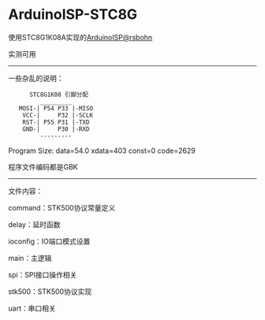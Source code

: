 # ArduinoISP-STC8G

使用STC8G1K08A实现的[ArduinoISP@rsbohn](https://github.com/rsbohn/ArduinoISP)

实测可用

---
一些杂乱的说明：

```
      STC8G1K08 引脚分配
         _________
   MOSI-| P54 P33 |-MISO
    VCC-|     P32 |-SCLK
    RST-| P55 P31 |-TXD
    GND-|     P30 |-RXD
         ---------
```

Program Size: data=54.0 xdata=403 const=0 code=2629

程序文件编码都是GBK

---

文件内容：

command：STK500协议常量定义

delay：延时函数

ioconfig：IO端口模式设置

main：主逻辑

spi：SPI接口操作相关

stk500：STK500协议实现

uart：串口相关

